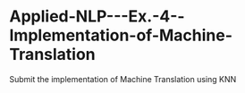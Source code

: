 # Applied-NLP---Ex.-4--Implementation-of-Machine-Translation
Submit the implementation of Machine Translation using KNN
